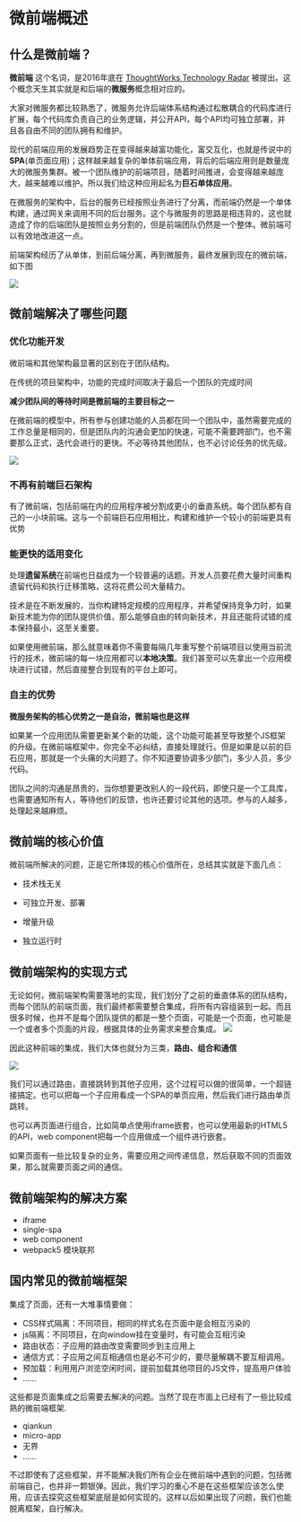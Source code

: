 # 微前端概述

## 什么是微前端？

**微前端** 这个名词，是2016年底在 [ThoughtWorks Technology Radar](https://www.thoughtworks.com/radar/techniques/micro-frontends) 被提出。这个概念天生其实就是和后端的**微服务**概念相对应的。

大家对微服务都比较熟悉了，微服务允许后端体系结构通过松散耦合的代码库进行扩展，每个代码库负责自己的业务逻辑，并公开API，每个API均可独立部署，并且各自由不同的团队拥有和维护。

现代的前端应用的发展趋势正在变得越来越富功能化，富交互化，也就是传说中的**SPA**(单页面应用)；这样越来越复杂的单体前端应用，背后的后端应用则是数量庞大的微服务集群。被一个团队维护的前端项目，随着时间推进，会变得越来越庞大，越来越难以维护。所以我们给这种应用起名为**巨石单体应用**。

在微服务的架构中，后台的服务已经按照业务进行了分离，而前端仍然是一个单体构建，通过网关来调用不同的后台服务。这个与微服务的思路是相违背的，这也就造成了你的后端团队是按照业务分割的，但是前端团队仍然是一个整体。微前端可以有效地改进这一点。

前端架构经历了从单体，到前后端分离，再到微服务，最终发展到现在的微前端，如下图

![](media/16843963890622/16843982413184.jpg)


## 微前端解决了哪些问题

### 优化功能开发

微前端和其他架构最显著的区别在于团队结构。

在传统的项目架构中，功能的完成时间取决于最后一个团队的完成时间

**减少团队间的等待时间是微前端的主要目标之一**

在微前端的模型中，所有参与创建功能的人员都在同一个团队中，虽然需要完成的工作总量是相同的，但是团队内的沟通会更加的快速，可能不需要跨部门，也不需要那么正式，迭代会进行的更快。不必等待其他团队，也不必讨论任务的优先级。

![](media/16843963890622/16844259126909.jpg)

### 不再有前端巨石架构

有了微前端，包括前端在内的应用程序被分割成更小的垂直系统。每个团队都有自己的一小块前端。这与一个前端巨石应用相比，构建和维护一个较小的前端更具有优势

### 能更快的适用变化

处理**遗留系统**在前端也日益成为一个较普遍的话题。开发人员要花费大量时间重构遗留代码和执行迁移策略，这将花费公司大量精力。

技术是在不断发展的，当你构建特定规模的应用程序，并希望保持竞争力时，如果新技术能为你的团队提供价值，那么能够自由的转向新技术，并且还能将试错的成本保持最小，这至关重要。

如果使用微前端，那么就意味着你不需要每隔几年重写整个前端项目以使用当前流行的技术，微前端的每一块应用都可以**本地决策**。我们甚至可以先拿出一个应用模块进行试错，然后直接整合到现有的平台上即可。

### 自主的优势

**微服务架构的核心优势之一是自治，微前端也是这样**

如果某一个应用团队需要更新某个新的功能，这个功能可能甚至导致整个JS框架的升级。在微前端框架中，你完全不必纠结，直接处理就行。但是如果是以前的巨石应用，那就是一个头痛的大问题了。你不知道要协调多少部门，多少人员，多少代码。

团队之间的沟通是昂贵的，当你想要更改别人的一段代码，即使只是一个工具库，也需要通知所有人，等待他们的反馈，也许还要讨论其他的选项。参与的人越多，处理起来越麻烦。

## 微前端的核心价值

微前端所解决的问题，正是它所体现的核心价值所在，总结其实就是下面几点：

- 技术栈无关

- 可独立开发、部署

- 增量升级

- 独立运行时

## 微前端架构的实现方式

无论如何，微前端架构需要落地的实现，我们划分了之前的垂直体系的团队结构，而每个团队的前端页面，我们最终都需要整合集成，将所有内容组装到一起。而且很多时候，也并不是每个团队提供的都是一整个页面，可能是一个页面，也可能是一个或者多个页面的片段，根据具体的业务需求来整合集成。
![](media/16843963890622/16850269107489.jpg)


因此这种前端的集成，我们大体也就分为三类，**路由、组合和通信**

![](media/16843963890622/16850270129565.jpg)

我们可以通过路由，直接跳转到其他子应用，这个过程可以做的很简单，一个超链接搞定。也可以把每一个子应用看成一个SPA的单页应用，然后我们进行路由单页跳转。

也可以再页面进行组合，比如简单点使用iframe嵌套，也可以使用最新的HTML5的API，web component把每一个应用做成一个组件进行嵌套。

如果页面有一些比较复杂的业务，需要应用之间传递信息，然后获取不同的页面效果，那么就需要页面之间的通信。

## 微前端架构的解决方案

* iframe
* single-spa
* web component
* webpack5 模块联邦

## 国内常见的微前端框架

集成了页面，还有一大堆事情要做：

* CSS样式隔离：不同项目，相同的样式名在页面中是会相互污染的
* js隔离：不同项目，在向window挂在变量时，有可能会互相污染
* 路由状态：子应用的路由改变需要同步到主应用上
* 通信方式：子应用之间互相通信也是必不可少的，要尽量解耦不要互相调用。
* 预加载：利用用户浏览空闲时间，提前加载其他项目的JS文件，提高用户体验
* ......

这些都是页面集成之后需要去解决的问题。当然了现在市面上已经有了一些比较成熟的微前端框架.

* qiankun
* micro-app
* 无界
* ......

不过即使有了这些框架，并不能解决我们所有企业在微前端中遇到的问题，包括微前端自己，也并非一颗银弹。因此，我们学习的重心不是在这些框架应该怎么使用，应该去探究这些框架底层是如何实现的。这样以后如果出现了问题，我们也能脱离框架，自行解决。


